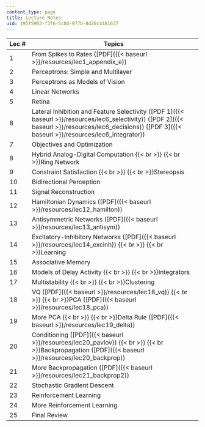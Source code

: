 ```yaml
---
content_type: page
title: Lecture Notes
uid: 195f5963-f3f6-5c0d-977b-8d26c4481637
---
```


| Lec # | Topics |
| --- | --- |
| 1 | From Spikes to Rates ([PDF]({{< baseurl >}}/resources/lec1_appendix_e)) |
| 2 | Perceptrons: Simple and Multilayer |
| 3 | Perceptrons as Models of Vision |
| 4 | Linear Networks |
| 5 | Retina |
| 6 | Lateral Inhibition and Feature Selectivity ([PDF 1]({{< baseurl >}}/resources/lec6_selectivity)) ([PDF 2]({{< baseurl >}}/resources/lec6_decisions)) ([PDF 3]({{< baseurl >}}/resources/lec6_integrator)) |
| 7 | Objectives and Optimization |
| 8 | Hybrid Analog-Digital Computation  {{< br >}}  {{< br >}}Ring Network |
| 9 | Constraint Satisfaction  {{< br >}}  {{< br >}}Stereopsis |
| 10 | Bidirectional Perception |
| 11 | Signal Reconstruction |
| 12 | Hamiltonian Dynamics ([PDF]({{< baseurl >}}/resources/lec12_hamilton)) |
| 13 | Antisymmetric Networks ([PDF]({{< baseurl >}}/resources/lec13_antisym)) |
| 14 | Excitatory-Inhibitory Networks ([PDF]({{< baseurl >}}/resources/lec14_excinh))  {{< br >}}  {{< br >}}Learning |
| 15 | Associative Memory |
| 16 | Models of Delay Activity  {{< br >}}  {{< br >}}Integrators |
| 17 | Multistability  {{< br >}}  {{< br >}}Clustering |
| 18 | VQ ([PDF]({{< baseurl >}}/resources/lec18_vq))  {{< br >}}  {{< br >}}PCA ([PDF]({{< baseurl >}}/resources/lec18_pca)) |
| 19 | More PCA  {{< br >}}  {{< br >}}Delta Rule ([PDF]({{< baseurl >}}/resources/lec19_delta)) |
| 20 | Conditioning ([PDF]({{< baseurl >}}/resources/lec20_pavlov))  {{< br >}}  {{< br >}}Backpropagation ([PDF]({{< baseurl >}}/resources/lec20_backprop)) |
| 21 | More Backpropagation ([PDF]({{< baseurl >}}/resources/lec21_backprop2)) |
| 22 | Stochastic Gradient Descent |
| 23 | Reinforcement Learning |
| 24 | More Reinforcement Learning |
| 25 | Final Review
